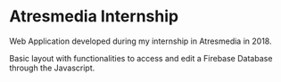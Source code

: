 # Atresmedia Internship

Web Application developed during my internship in Atresmedia in 2018.

Basic layout with functionalities to access and edit a Firebase Database through the Javascript.
